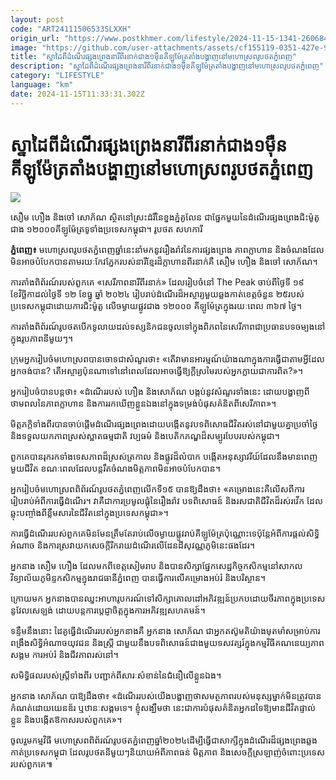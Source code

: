 ```yaml
---
layout: post
code: "ART24111506533SLXXH"
origin_url: "https://www.postkhmer.com/lifestyle/2024-11-15-1341-260684"
image: "https://github.com/user-attachments/assets/cf155119-0351-427e-9962-be2e01f0ac06"
title: "ស្នាដៃពី​ដំណើរផ្សងព្រេង​​នារីពីរនាក់ជាង១ម៉ឺនគីឡូម៉ែត្រ​តាំងបង្ហាញនៅ​មហោស្រព​រូបថត​ភ្នំពេញ​"
description: "​​ស្នាដៃពី​ដំណើរផ្សងព្រេង​​នារីពីរនាក់ជាង១ម៉ឺនគីឡូម៉ែត្រ​តាំងបង្ហាញនៅ​មហោស្រព​រូបថត​ភ្នំពេញ​​"
category: "LIFESTYLE"
language: "km"
date: 2024-11-15T11:33:31.302Z
---
```


# ស្នាដៃពី​ដំណើរផ្សងព្រេង​​នារីពីរនាក់ជាង១ម៉ឺនគីឡូម៉ែត្រ​តាំងបង្ហាញនៅ​មហោស្រព​រូបថត​ភ្នំពេញ​

![](https://github.com/user-attachments/assets/1090cb8b-7adc-4929-b0c2-b785d411c950)

​សឿម ហឿង និងចៅ សោ​ភ័​ណ ស្ថិត​នៅ​ស្រះ​ដំរីនៃ​ខ្នងភ្នំ​គូលែន ជាផ្នែក​មួយ​នៃដំណើរ​ផ្សង​ព្រេង​ជិះ​ម៉ូតូ​ជាង ១២០០០​គីឡូម៉ែត្រ​ទូទាំងប្រទេស​កម្ពុជា។ រូបថត សហការី​

**ភ្នំពេញ៖** មហោស្រព​រូបថត​ភ្នំពេញ​ឆ្នាំនេះ​នាំមក​នូវ​រឿងរ៉ាវ​នៃ​ការ​ផ្សងព្រេង ភាពក្លាហាន និង​ចំណង​ដែល​មិនអាច​បំបែក​បាន​តាមរយៈ​កែវភ្នែក​របស់​នារី​ខ្មែរ​ដ៏​ក្លាហាន​ពីរ​នាក់​គឺ សឿ​ម ហឿង និងចៅ សោ​ភ័​ណ។​

ការតាំងពិព័រណ៍​រប​ស់​ពួកគេ «សេរីភាពនារី​​ពីរ​នាក់» ដែល​រៀបចំ​នៅ The Peak ចាប់ពី​ថ្ងៃទី ១៩ ខែវិច្ឆិកា​ដល់​ថ្ងៃទី ១២​ ខែធ្នូ ឆ្នាំ ២០២៤​ រៀបរាប់​ដំណើរ​ដ៏​អស្ចារ្យ​មួយ​ឆ្លងកាត់​ខេត្ត​ចំនួន ២៥​ របស់​ប្រទេស​កម្ពុជា​ដោយការ​ជិះ​​ម៉ូតូ ​លើ​ចម្ងាយផ្លូវ​​ជាង ១២០០០ គីឡូម៉ែត្រ​ក្នុង​រយៈពេល ៣៦៧​ ថ្ងៃ​។​

ការតាំងពិព័រណ៍​រូបថតបើក​ទូលាយ​ដល់​​ទស្សនិកជន​ចូលទៅក្នុង​ពិភព​នៃ​សេរីភាព​ ជា​ប្រធានបទ​ចម្បង​​នៅក្នុង​រូបភាព​នីមួយៗ​។​

ក្រុម​អ្នក​រៀបចំ​មហោស្រព​បានចោទ​ជា​សំណួរ​ថា​៖ «​​តើ​វា​មាន​អារម្មណ៍​យ៉ាងណា​ក្នុងការ​ធ្វើជា​តាមអ្វីដែលអ្នកចង់បាន​​​? តើ​អស្ចារ្យ​ប៉ុនណា​ទៅនៅពេល​ដែលអាច​ធ្វើ​ឱ្យ​ក្ដី​ស្រមៃរបស់​អ្នក​ក្លាយជា​ការពិត​?»។ ​

អ្នក​រៀបចំ​បាន​បន្ដថា​៖ «​​ដំណើរ​របស់ ហឿង និង​សោ​ភ័​ណ បង្កប់​នូវ​សំណួរ​ទាំងនេះ ដោយ​បង្ហាញ​ពី​ថាមពល​នៃ​ភាពក្លាហាន និង​ការរកឃើញ​​​ខ្លួនឯង​នៅក្នុង​ទម្រង់​​បំផុសគំនិត​ពីសេរីភាព​​»។

មិត្ត​ភក្តិ​ទាំងពីរ​បានចាប់ផ្តើម​ដំណើរ​ផ្សងព្រេង​ដោយ​បង្កើត​នូវ​បទពិសោធ​ជីវិត​រស់​នៅ​ជាមួយ​គ្នា​​ប្រចាំថ្ងៃ និង​​ទទួលយក​ភាពស្រស់ស្អាត​ធម្មជាតិ វប្បធម៌ និង​បេតិកភណ្ឌ​ដ៏​សម្បូរបែប​របស់​កម្ពុជា​។​

ពួកគេ​បាន​រុករក​ទាំង​ទេសភាព​ដ៏​ស្រស់ត្រកាល និង​ផ្លូវ​ដ៏​លំបាក បង្កើត​អនុស្សាវរីយ៍​ដែល​នឹងមាន​ពេញ​មួយជីវិត ខណៈពេលដែល​បន្ដរឹត​ចំណង​​មិត្តភាព​​​មិនអាច​បំបែក​បាន​។​

អ្នក​រៀបចំ​មហោស្រព​ពិព័រណ៍​រូបថត​ភ្នំពេញ​លើកទី​១៥ បានឱ្យដឹងថា​៖ «​គម្រោង​នេះ​គឺ​លើសពី​ការរៀបរាប់​អំពី​ការធ្វើដំណើរ​។ វា​គឺជា​ការប្រមូលផ្ដុំ​នៃ​រឿងរ៉ាវ បទពិសោធន៍ និង​រសជាតិជីវិត​​ដ៏​រស់​រវើក ដែល​ឆ្លុះបញ្ចាំង​ពី​ខ្លឹមសារ​នៃ​ជីវិត​នៅក្នុង​ប្រទេស​កម្ពុជា»​។​

ការធ្វើដំណើរ​របស់​ពួកគេ​មិនមែន​ត្រឹមតែ​រាប់លើ​ចម្ងាយ​ផ្លូវ​រាប់​គីឡូម៉ែត្រ​ប៉ុណ្ណោះ​ទេ ​ប៉ុន្តែ​អំពី​​ការផ្តល់​សិទ្ធិអំណាច និង​ការ​ស្រវា​យក​សេចក្តី​រីករាយដំណើរ​លើ​ដែន​ដី​សុវណ្ណភូមិ​នេះ​ផង​ដែរ​។ ​

អ្នក​នាង សឿម ហឿង ដែល​មកពី​ខេត្តសៀមរាប និង​បាន​សិក្សា​ផ្នែក​សេដ្ឋកិច្ច​កសិកម្ម​នៅ​សាកលវិទ្យាល័យ​ភូមិន្ទ​កសិកម្ម​ក្នុង​រាជធានី​ភ្នំពេញ បាន​​ធ្វើការ​លើ​គម្រោង​អប់រំ និង​បរិស្ថាន​។​

ក្រោយមក អ្នក​​នាង​បានឈ្នះ​អាហារូបករណ៍​ទៅ​សិក្សា​គោលដៅ​អភិវឌ្ឍន៍​ប្រកបដោយ​ចីរភាព​ក្នុងប្រទេស​នូ​វែ​ល​សេ​ឡង់ ដោយ​បន្ត​ការប្តេជ្ញាចិត្ត​​ក្នុងការ​អភិវឌ្ឍ​សហគមន៍​។​

ទន្ទឹមនឹងនោះ ដៃគូ​ធ្វើដំណើរ​របស់អ្នក​​នាង​គឺ អ្នកនាង​ សោ​ភ័​ណ ជា​អ្នកតស៊ូ​មតិ​យ៉ាង​មុតមាំ​សម្រាប់​ការពង្រឹង​សិទ្ធិអំណាច​យុវជន និង​ស្ត្រី ជាមួយនឹង​បទពិសោធន៍​ជាង​មួយ​ទសវត្សរ៍​ក្នុង​កម្មវិធី​គណនេយ្យភាព​សង្គម ការអប់រំ និង​ជីវភាព​រស់នៅ​។​

សមិទ្ធិផល​របស់​ស្ត្រី​ទាំងពីរ បញ្ជាក់​ពី​សារៈសំខាន់​នៃ​ជំនឿ​លើ​ខ្លួនឯង​។​

អ្នក​នាង សោភ័ណ បា​ឱ្យដឹងថា​៖ «​ដំណើរ​របស់​យើង​បង្ហាញថា ​សមត្ថភាព​រប​ស់មនុស្ស​ម្នាក់​មិនត្រូវ​បានកំណត់​ដោយ​យេនឌ័រ ឬ​ឋានៈ​សង្គម​ទេ​។ ខ្ញុំ​សង្ឃឹមថា នេះ​ជាការ​បំផុសគំនិត​អ្នកដទៃឱ្យ​​មានជីវិត​ផ្ទាល់ខ្លួន និង​បង្កើត​ឱកាស​របស់​ពួកគេ​»​។​

​ចូលរួម​កម្មវិធី មហោស្រព​ពិព័រណ៍រូបថត​ភ្នំពេញ​ឆ្នាំ​២០២៤​​ ដើម្បី​ធ្វើជា​សាក្សី​ក្នុង​ដំណើរ​ដ៏ផ្សងព្រេង​​ឆ្លងកាត់​ប្រទេស​កម្ពុជា ដែល​រូបថត​នីមួយៗ​និយាយ​អំពី​ភាព​ធន់ មិត្តភាព និង​សេចក្តីស្រឡាញ់​ចំពោះ​ប្រទេស​របស់​ពួកគេ៕